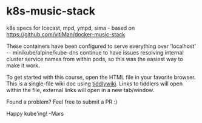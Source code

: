 # k8s-music-stack

k8s specs for Icecast, mpd, ympd, sima - based on https://github.com/vitiMan/docker-music-stack

These containers have been configured to serve everything over 'localhost' -- minikube/alpine/kube-dns continue to have issues resolving internal cluster service names from within pods, so this was the easiest way to make it work.

To get started with this course, open the HTML file in your favorite browser. This is a single-file wiki doc using [tiddlywiki](http://tiddlywiki.com/). Links to tiddlers will open within the file, external links will open in a new tab/window. 

Found a problem? Feel free to submit a PR :)

Happy kube'ing!
-Mars
